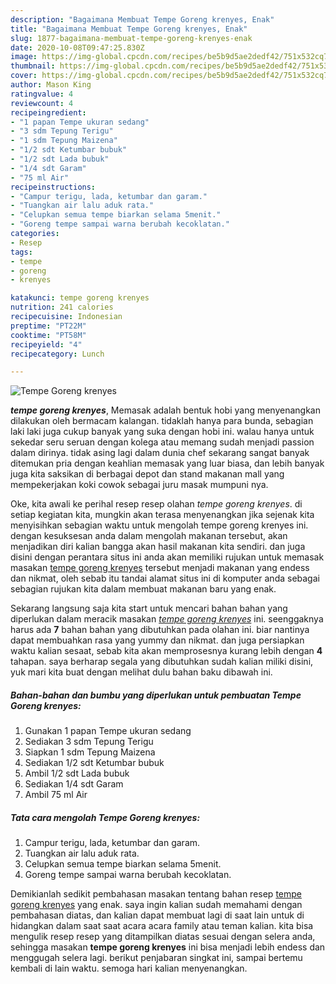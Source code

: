 ```yaml
---
description: "Bagaimana Membuat Tempe Goreng krenyes, Enak"
title: "Bagaimana Membuat Tempe Goreng krenyes, Enak"
slug: 1877-bagaimana-membuat-tempe-goreng-krenyes-enak
date: 2020-10-08T09:47:25.830Z
image: https://img-global.cpcdn.com/recipes/be5b9d5ae2dedf42/751x532cq70/tempe-goreng-krenyes-foto-resep-utama.jpg
thumbnail: https://img-global.cpcdn.com/recipes/be5b9d5ae2dedf42/751x532cq70/tempe-goreng-krenyes-foto-resep-utama.jpg
cover: https://img-global.cpcdn.com/recipes/be5b9d5ae2dedf42/751x532cq70/tempe-goreng-krenyes-foto-resep-utama.jpg
author: Mason King
ratingvalue: 4
reviewcount: 4
recipeingredient:
- "1 papan Tempe ukuran sedang"
- "3 sdm Tepung Terigu"
- "1 sdm Tepung Maizena"
- "1/2 sdt Ketumbar bubuk"
- "1/2 sdt Lada bubuk"
- "1/4 sdt Garam"
- "75 ml Air"
recipeinstructions:
- "Campur terigu, lada, ketumbar dan garam."
- "Tuangkan air lalu aduk rata."
- "Celupkan semua tempe biarkan selama 5menit."
- "Goreng tempe sampai warna berubah kecoklatan."
categories:
- Resep
tags:
- tempe
- goreng
- krenyes

katakunci: tempe goreng krenyes 
nutrition: 241 calories
recipecuisine: Indonesian
preptime: "PT22M"
cooktime: "PT58M"
recipeyield: "4"
recipecategory: Lunch

---
```



![Tempe Goreng krenyes](https://img-global.cpcdn.com/recipes/be5b9d5ae2dedf42/751x532cq70/tempe-goreng-krenyes-foto-resep-utama.jpg)

<b><i>tempe goreng krenyes</i></b>, Memasak adalah bentuk hobi yang menyenangkan dilakukan oleh bermacam kalangan. tidaklah hanya para bunda, sebagian laki laki juga cukup banyak yang suka dengan hobi ini. walau hanya untuk sekedar seru seruan dengan kolega atau memang sudah menjadi passion dalam dirinya. tidak asing lagi dalam dunia chef sekarang sangat banyak ditemukan pria dengan keahlian memasak yang luar biasa, dan lebih banyak juga kita saksikan di berbagai depot dan stand makanan mall yang mempekerjakan koki cowok sebagai juru masak mumpuni nya.



Oke, kita awali ke perihal resep resep olahan <i>tempe goreng krenyes</i>. di setiap kegiatan kita, mungkin akan terasa menyenangkan jika sejenak kita menyisihkan sebagian waktu untuk mengolah tempe goreng krenyes ini. dengan kesuksesan anda dalam mengolah makanan tersebut, akan menjadikan diri kalian bangga akan hasil makanan kita sendiri. dan juga disini dengan perantara situs ini anda akan memiliki rujukan untuk memasak masakan <u>tempe goreng krenyes</u> tersebut menjadi makanan yang endess dan nikmat, oleh sebab itu tandai alamat situs ini di komputer anda sebagai sebagian rujukan kita dalam membuat makanan baru yang enak.


Sekarang langsung saja kita start untuk mencari bahan bahan yang diperlukan dalam meracik masakan <u><i>tempe goreng krenyes</i></u> ini. seenggaknya harus ada <b>7</b> bahan bahan yang dibutuhkan pada olahan ini. biar nantinya dapat membuahkan rasa yang yummy dan nikmat. dan juga persiapkan waktu kalian sesaat, sebab kita akan memprosesnya kurang lebih dengan <b>4</b> tahapan. saya berharap segala yang dibutuhkan sudah kalian miliki disini, yuk mari kita buat dengan melihat dulu bahan baku dibawah ini.

<!--inarticleads1-->

##### Bahan-bahan dan bumbu yang diperlukan untuk pembuatan Tempe Goreng krenyes:

1. Gunakan 1 papan Tempe ukuran sedang
1. Sediakan 3 sdm Tepung Terigu
1. Siapkan 1 sdm Tepung Maizena
1. Sediakan 1/2 sdt Ketumbar bubuk
1. Ambil 1/2 sdt Lada bubuk
1. Sediakan 1/4 sdt Garam
1. Ambil 75 ml Air




<!--inarticleads2-->

##### Tata cara mengolah Tempe Goreng krenyes:

1. Campur terigu, lada, ketumbar dan garam.
1. Tuangkan air lalu aduk rata.
1. Celupkan semua tempe biarkan selama 5menit.
1. Goreng tempe sampai warna berubah kecoklatan.




Demikianlah sedikit pembahasan masakan tentang bahan resep <u>tempe goreng krenyes</u> yang enak. saya ingin kalian sudah memahami dengan pembahasan diatas, dan kalian dapat membuat lagi di saat lain untuk di hidangkan dalam saat saat acara acara family atau teman kalian. kita bisa mengulik resep resep yang ditampilkan diatas sesuai dengan selera anda, sehingga masakan <b>tempe goreng krenyes</b> ini bisa menjadi lebih endess dan menggugah selera lagi. berikut penjabaran singkat ini, sampai bertemu kembali di lain waktu. semoga hari kalian menyenangkan.
